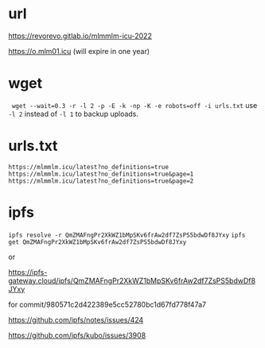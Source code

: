 # url
https://revorevo.gitlab.io/mlmmlm-icu-2022

https://o.mlm01.icu 
(will expire in one year)

# wget
` wget --wait=0.3 -r -l 2 -p -E -k -np -K -e robots=off -i urls.txt`
use `-l 2` instead of `-l 1` to backup uploads.
# urls.txt
```
https://mlmmlm.icu/latest?no_definitions=true
https://mlmmlm.icu/latest?no_definitions=true&page=1
https://mlmmlm.icu/latest?no_definitions=true&page=2

```
# ipfs

`ipfs resolve -r QmZMAFngPr2XkWZ1bMpSKv6frAw2df7ZsPS5bdwDf8JYxy`
`ipfs get QmZMAFngPr2XkWZ1bMpSKv6frAw2df7ZsPS5bdwDf8JYxy`


or

https://ipfs-gateway.cloud/ipfs/QmZMAFngPr2XkWZ1bMpSKv6frAw2df7ZsPS5bdwDf8JYxy

for commit/980571c2d422389e5cc52780bc1d67fd778f47a7

https://github.com/ipfs/notes/issues/424

https://github.com/ipfs/kubo/issues/3908
